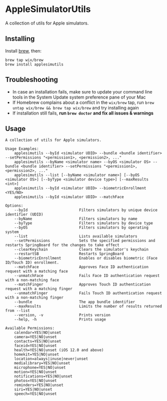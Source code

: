 # AppleSimulatorUtils
A collection of utils for Apple simulators.

## Installing

Install [brew](https://brew.sh), then:

```shell
brew tap wix/brew
brew install applesimutils
```

## Troubleshooting

- In case an installation fails, make sure to update your command line tools in the System Update system preference pane of your Mac
- If Homebrew complains about a conflict in the `wix/brew` tap, run `brew untap wix/brew && brew tap wix/brew` and try installing again
- If installation still fails, **run `brew doctor` and fix all issues & warnings**

## Usage

```
A collection of utils for Apple simulators.

Usage Examples:
    applesimutils --byId <simulator UDID> --bundle <bundle identifier> --setPermissions "<permission1>, <permission2>, ..."
    applesimutils --byName <simulator name> --byOS <simulator OS> --bundle <bundle identifier> --setPermissions "<permission1>, <permission2>, ..."
    applesimutils --list [--byName <simulator name>] [--byOS <simulator OS>] [--byType <simulator device type>] [--maxResults <int>]
    applesimutils --byId <simulator UDID> --biometricEnrollment <YES/NO>
    applesimutils --byId <simulator UDID> --matchFace

Options:
    --byId                       Filters simulators by unique device identifier (UDID)
    --byName                     Filters simulators by name
    --byType                     Filters simulators by device type
    --byOS                       Filters simulators by operating system
    --list                       Lists available simulators
    --setPermissions             Sets the specified permissions and restarts SpringBoard for the changes to take effect
    --clearKeychain              Clears the simulator's keychain
    --restartSB                  Restarts SpringBoard
    --biometricEnrollment        Enables or disables biometric (Face ID/Touch ID) enrollment.
    --matchFace                  Approves Face ID authentication request with a matching face
    --unmatchFace                Fails Face ID authentication request with a non-matching face
    --matchFinger                Approves Touch ID authentication request with a matching finger
    --unmatchFinger              Fails Touch ID authentication request with a non-matching finger
    --bundle                     The app bundle identifier
    --maxResults                 Limits the number of results returned from --list
    --version, -v                Prints version
    --help, -h                   Prints usage

Available Permissions:
    calendar=YES|NO|unset
    camera=YES|NO|unset
    contacts=YES|NO|unset
    faceid=YES|NO|unset
    health=YES|NO|unset (iOS 12.0 and above)
    homekit=YES|NO|unset
    location=always|inuse|never|unset
    medialibrary=YES|NO|unset
    microphone=YES|NO|unset
    motion=YES|NO|unset
    notifications=YES|NO|unset
    photos=YES|NO|unset
    reminders=YES|NO|unset
    siri=YES|NO|unset
    speech=YES|NO|unset
```
